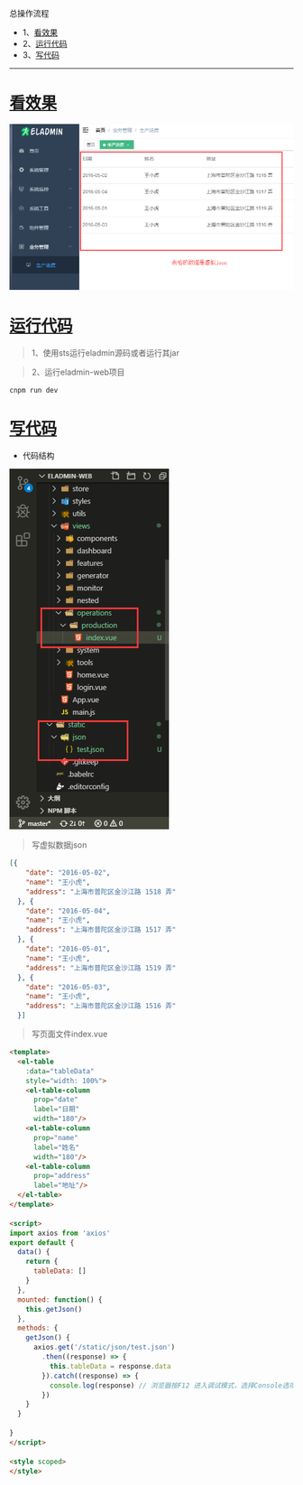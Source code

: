 总操作流程
- 1、[看效果](#eladmin-01)
- 2、[运行代码](#eladmin-02)
- 3、[写代码](#eladmin-03)

***

# <a name="eladmin-01" href="#" >看效果</a>

![](image/8-1.png)

# <a name="eladmin-02" href="#" >运行代码</a>

> 1、使用sts运行eladmin源码或者运行其jar

> 2、运行eladmin-web项目

```
cnpm run dev
```

# <a name="eladmin-03" href="#" >写代码</a>

- 代码结构

![](image/8-2.png)

> 写虚拟数据json

```json
[{
    "date": "2016-05-02",
    "name": "王小虎",
    "address": "上海市普陀区金沙江路 1518 弄"
  }, {
    "date": "2016-05-04",
    "name": "王小虎",
    "address": "上海市普陀区金沙江路 1517 弄"
  }, {
    "date": "2016-05-01",
    "name": "王小虎",
    "address": "上海市普陀区金沙江路 1519 弄"
  }, {
    "date": "2016-05-03",
    "name": "王小虎",
    "address": "上海市普陀区金沙江路 1516 弄"
  }]
```

> 写页面文件index.vue

```html
<template>
  <el-table
    :data="tableData"
    style="width: 100%">
    <el-table-column
      prop="date"
      label="日期"
      width="180"/>
    <el-table-column
      prop="name"
      label="姓名"
      width="180"/>
    <el-table-column
      prop="address"
      label="地址"/>
  </el-table>
</template>

<script>
import axios from 'axios'
export default {
  data() {
    return {
      tableData: []
    }
  },
  mounted: function() {
    this.getJson()
  },
  methods: {
    getJson() {
      axios.get('/static/json/test.json')
        .then((response) => {
          this.tableData = response.data
        }).catch((response) => {
          console.log(response) // 浏览器按F12 进入调试模式，选择Console选项卡，可以看到后台输入
        })
    }
  }

}
</script>

<style scoped>
</style>

```